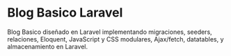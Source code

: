 # Blog Basico Laravel
 Blog Basico diseñado en Laravel implementando migraciones, seeders, relaciones, Eloquent, JavaScript y CSS modulares, Ajax/fetch, datatables, y almacenamiento en Laravel.
